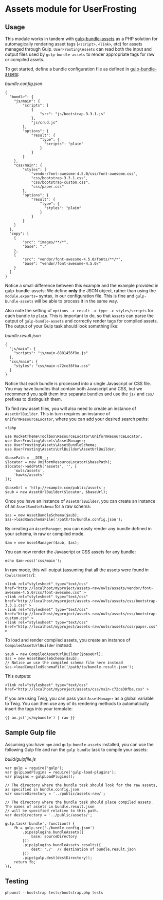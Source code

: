 # Assets module for UserFrosting

## Usage

This module works in tandem with [gulp-bundle-assets](https://github.com/dowjones/gulp-bundle-assets) as a PHP solution for automagically rendering asset tags (`<script>`, `<link>`, etc) for assets managed through Gulp.  `UserFrosting\Assets` can read both the input and output files used by `gulp-bundle-assets` to render appropriate tags for raw or compiled assets.

To get started, define a bundle configuration file as defined in [gulp-bundle-assets](https://github.com/dowjones/gulp-bundle-assets#basic-usage):


*bundle.config.json*

```
{
  "bundle": {
    "js/main": {
        "scripts": [
            {
                "src": "js/bootstrap-3.3.1.js"
            },
            "js/crud.js"
        ],
        "options": {
            "result": {
                "type": {
                  "scripts": "plain"
                }
            }
        }
    },
    "css/main": {
        "styles": [
            "vendor/font-awesome-4.5.0/css/font-awesome.css",
            "css/bootstrap-3.3.1.css",
            "css/bootstrap-custom.css",
            "css/paper.css"
        ],
        "options": {
            "result": {
                "type": {
                  "styles": "plain"
                }
            }
        }
    }
  },
  "copy": [
    {
        "src": "images/**/*",
        "base": "."
    },
    {
        "src": "vendor/font-awesome-4.5.0/fonts/**/*",
        "base": "vendor/font-awesome-4.5.0/"
    }
  ]
}
```

Notice a small difference between this example and the example provided in gulp-bundle-assets: We define **only** the JSON object, rather than using the `module.exports=` syntax, in our configuration file.  This is fine and `gulp-bundle-assets` will be able to process it in the same way.

Also note the setting of `options -> result -> type -> styles/scripts` for each bundle to `plain`.  This is important to do, so that `Assets` can parse the output of `gulp-bundle-assets` and correctly render tags for compiled assets.  The output of your Gulp task should look something like:

*bundle.result.json*

```
{
  "js/main": {
    "scripts": "js/main-8881456f8e.js"
  },
  "css/main": {
    "styles": "css/main-c72ce38fba.css"
  }
}
```

Notice that each bundle is processed into a single Javascript or CSS file.  You may have bundles that contain both Javascript and CSS, but we recommend you split them into separate bundles and use the `js/` and `css/` prefixes to distinguish them.

To find raw asset files, you will also need to create an instance of `AssetUrlBuilder`.  This in turn requires an instance of `UniformResourceLocator`, where you can add your desired search paths:

```
<?php

use RocketTheme\Toolbox\ResourceLocator\UniformResourceLocator;
use UserFrosting\Assets\AssetManager;
use UserFrosting\Assets\AssetBundleSchema;
use UserFrosting\Assets\UrlBuilder\AssetUrlBuilder;

$basePath = __DIR__;
$locator = new UniformResourceLocator($basePath);
$locator->addPath('assets', '', [
    'owls/assets',
    'hawks/assets'
]);

$baseUrl = 'http://example.com/public/assets';
$aub = new AssetUrlBuilder($locator, $baseUrl);
```

Once you have an instance of `AssetUrlBuilder`, you can create an instance of an `AssetBundleSchema` for a raw schema:

```
$as = new AssetBundleSchema($aub);
$as->loadRawSchemaFile('/path/to/bundle.config.json');
```

By creating an `AssetManager`, you can easily render any bundle defined in your schema, in raw or compiled mode.

```
$am = new AssetManager($aub, $as);
```

You can now render the Javascript or CSS assets for any bundle:

`echo $am->css('css/main');`

In raw mode, this will output (assuming that all the assets were found in (`owls/assets/`):

```
<link rel="stylesheet" type="text/css" href="http://localhost/myproject/assets-raw/owls/assets/vendor/font-awesome-4.5.0/css/font-awesome.css" >
<link rel="stylesheet" type="text/css" href="http://localhost/myproject/assets-raw/owls/assets/css/bootstrap-3.3.1.css" >
<link rel="stylesheet" type="text/css" href="http://localhost/myproject/assets-raw/owls/assets/css/bootstrap-custom.css" >
<link rel="stylesheet" type="text/css" href="http://localhost/myproject/assets-raw/owls/assets/css/paper.css" >   
```

To load and render compiled assets, you create an instance of `CompiledAssetUrlBuilder` instead:

```
$aub = new CompiledAssetUrlBuilder($baseUrl);
$as = new AssetBundleSchema($aub);
// Notice we use the compiled schema file here instead
$as->loadCompiledSchemaFile('/path/to/bundle.result.json');
```

This outputs:

```
<link rel="stylesheet" type="text/css" href="http://localhost/myproject/assets/css/main-c72ce38fba.css" >
```

If you are using Twig, you can pass your `AssetManager` as a global variable to Twig.  You can then use any of its rendering methods to automatically insert the tags into your template:

`{{ am.js('js/mybundle') | raw }}`

## Sample Gulp file

Assuming you have `npm` and `gulp-bundle-assets` installed, you can use the following Gulp file and run the `gulp bundle` task to compile your assets:

*build/gulpfile.js*

```
var gulp = require('gulp');
var gulpLoadPlugins = require('gulp-load-plugins');
var plugins = gulpLoadPlugins();

// The directory where the bundle task should look for the raw assets, as specified in bundle.config.json
var sourceDirectory = '../public/assets-raw/';

// The directory where the bundle task should place compiled assets.  The names of assets in bundle.result.json
// will be specified relative to this path.
var destDirectory = '../public/assets/';

gulp.task('bundle', function() {
    fb = gulp.src('./bundle.config.json')
        .pipe(plugins.bundleAssets({
            base: sourceDirectory
        }))
        .pipe(plugins.bundleAssets.results({
            dest: './'  // destination of bundle.result.json
        })) 
        .pipe(gulp.dest(destDirectory));
    return fb;
});
```

## Testing

```
phpunit --bootstrap tests/bootstrap.php tests
```
